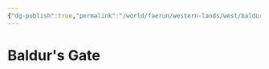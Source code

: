 ```yaml
---
{"dg-publish":true,"permalink":"/world/faerun/western-lands/west/baldur-s-gate/"}
---
```



# Baldur's Gate

